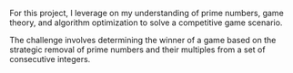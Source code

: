 For this project, I leverage on my understanding of prime numbers, game theory, and algorithm optimization to solve a competitive game scenario.

The challenge involves determining the winner of a game based on the strategic removal of prime numbers and their multiples from a set of consecutive integers.
